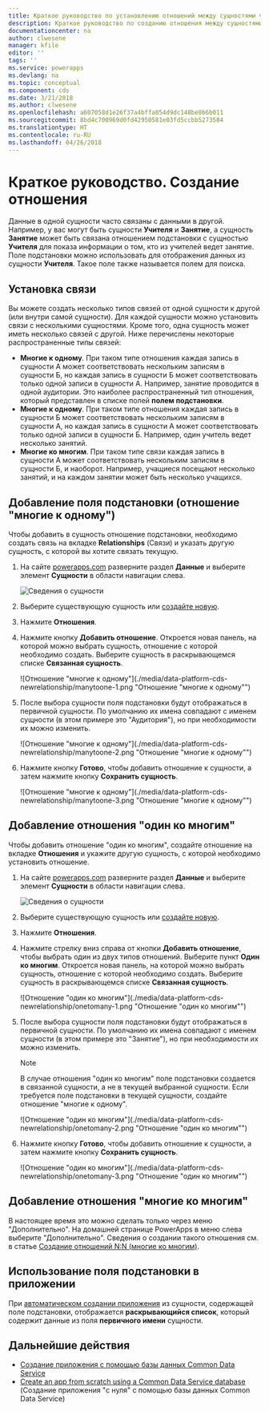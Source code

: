 ```yaml
---
title: Краткое руководство по установлению отношений между сущностями через поле подстановки | Документы Майкрософт
description: Краткое руководство по созданию отношения между сущностями с помощью поля подстановки
documentationcenter: na
author: clwesene
manager: kfile
editor: ''
tags: ''
ms.service: powerapps
ms.devlang: na
ms.topic: conceptual
ms.component: cds
ms.date: 3/21/2018
ms.author: clwesene
ms.openlocfilehash: a607058d1e26f37a4bffa054d9dc148be8b6b011
ms.sourcegitcommit: 8bd4c700969d0fd42950581e03fd5ccbb5273584
ms.translationtype: HT
ms.contentlocale: ru-RU
ms.lasthandoff: 04/26/2018
---
```

# <a name="quickstart-create-a-relationship"></a>Краткое руководство. Создание отношения
Данные в одной сущности часто связаны с данными в другой. Например, у вас могут быть сущности **Учителя** и **Занятие**, а сущность **Занятие** может быть связана отношением подстановки с сущностью **Учителя** для показа информации о том, кто из учителей ведет занятие. Поле подстановки можно использовать для отображения данных из сущности **Учителя**. Такое поле также называется полем для поиска.

## <a name="define-a-relationship"></a>Установка связи
Вы можете создать несколько типов связей от одной сущности к другой (или внутри самой сущности). Для каждой сущности можно установить связи с несколькими сущностями. Кроме того, одна сущность может иметь несколько связей с другой. Ниже перечислены некоторые распространенные типы связей:


* **Многие к одному**. При таком типе отношения каждая запись в сущности A может соответствовать нескольким записям в сущности Б, но каждая запись в сущности Б может соответствовать только одной записи в сущности A. Например, занятие проводится в одной аудитории. Это наиболее распространенный тип отношения, который представлен в списке полей **полем подстановки**.
* **Многие к одному**. При таком типе отношения каждая запись в сущности Б может соответствовать нескольким записям в сущности А, но каждая запись в сущности А может соответствовать только одной записи в сущности Б. Например, один учитель ведет несколько занятий.
* **Многие ко многим**. При таком типе связи каждая запись в сущности A может соответствовать нескольким записям в сущности Б, и наоборот. Например, учащиеся посещают несколько занятий, и на каждом занятии может быть несколько учащихся.

## <a name="add-a-lookup-field-many-to-one-relationship"></a>Добавление поля подстановки (отношение "многие к одному")

Чтобы добавить в сущность отношение подстановки, необходимо создать связь на вкладке **Relationships** (Связи) и указать другую сущность, с которой вы хотите связать текущую.

1. На сайте [powerapps.com](https://web.powerapps.com) разверните раздел **Данные** и выберите элемент **Сущности** в области навигации слева.

    ![Сведения о сущности](./media/data-platform-cds-create-entity/entitylist.png "Список сущностей")

2. Выберите существующую сущность или [создайте новую](data-platform-create-entity.md).

3. Нажмите **Отношения**.

4. Нажмите кнопку **Добавить отношение**. Откроется новая панель, на которой можно выбрать сущность, отношение с которой необходимо создать. Выберите сущность в раскрывающемся списке **Связанная сущность**.

    ![Отношение "многие к одному"](./media/data-platform-cds-newrelationship/manytoone-1.png "Отношение "многие к одному"")

5. После выбора сущности поля подстановки будут отображаться в первичной сущности. По умолчанию их имена совпадают с именем сущности (в этом примере это "Аудитория"), но при необходимости их можно изменить.

    ![Отношение "многие к одному"](./media/data-platform-cds-newrelationship/manytoone-2.png "Отношение "многие к одному"")

6. Нажмите кнопку **Готово**, чтобы добавить отношение к сущности, а затем нажмите кнопку **Сохранить сущность**.

    ![Отношение "многие к одному"](./media/data-platform-cds-newrelationship/manytoone-3.png "Отношение "многие к одному"")

## <a name="add-a-one-to-many-relationship"></a>Добавление отношения "один ко многим"

Чтобы добавить отношение "один ко многим", создайте отношение на вкладке **Отношения** и укажите другую сущность, с которой необходимо установить отношение.

1. На сайте [powerapps.com](https://web.powerapps.com) разверните раздел **Данные** и выберите элемент **Сущности** в области навигации слева.

    ![Сведения о сущности](./media/data-platform-cds-create-entity/entitylist.png "Список сущностей")

2. Выберите существующую сущность или [создайте новую](data-platform-create-entity.md).

3. Нажмите **Отношения**.

4. Нажмите стрелку вниз справа от кнопки **Добавить отношение**, чтобы выбрать один из двух типов отношений. Выберите пункт **Один ко многим**. Откроется новая панель, на которой можно выбрать сущность, отношение с которой необходимо создать. Выберите сущность в раскрывающемся списке **Связанная сущность**.

    ![Отношение "один ко многим"](./media/data-platform-cds-newrelationship/onetomany-1.png "Отношение "один ко многим"")

5. После выбора сущности поля подстановки будут отображаться в первичной сущности. По умолчанию их имена совпадают с именем сущности (в этом примере это "Занятие"), но при необходимости их можно изменить.

    > [!NOTE]
    > В случае отношения "один ко многим" поле подстановки создается в связанной сущности, а не в текущей выбранной сущности. Если требуется поле подстановки в текущей сущности, создайте отношение "многие к одному".

    ![Отношение "один ко многим"](./media/data-platform-cds-newrelationship/onetomany-2.png "Отношение "один ко многим"")

6. Нажмите кнопку **Готово**, чтобы добавить отношение к сущности, а затем нажмите кнопку **Сохранить сущность**.

    ![Отношение "один ко многим"](./media/data-platform-cds-newrelationship/onetomany-3.png "Отношение "один ко многим"")

## <a name="add-a-many-to-many-relationship"></a>Добавление отношения "многие ко многим"

В настоящее время это можно сделать только через меню "Дополнительно". На домашней странице PowerApps в меню слева выберите "Дополнительно". Сведения о создании такого отношения см. в статье [Создание отношений N:N (многие ко многим)](/dynamics365/customer-engagement/customize/create-and-edit-nn-many-to-many-relationships).

## <a name="use-a-lookup-field-in-an-app"></a>Использование поля подстановки в приложении
При [автоматическом создании приложения](../canvas-apps/data-platform-create-app.md) из сущности, содержащей поле подстановки, отображается **раскрывающийся список**, который содержит данные из поля **первичного имени** сущности.

## <a name="next-steps"></a>Дальнейшие действия
* [Создание приложения с помощью базы данных Common Data Service](../canvas-apps/data-platform-create-app.md)
* [Create an app from scratch using a Common Data Service database](../canvas-apps/data-platform-create-app-scratch.md) (Создание приложения "с нуля" с помощью базы данных Common Data Service)

